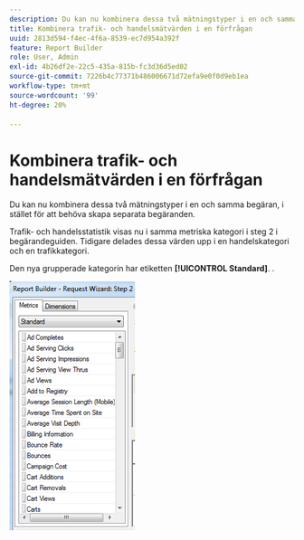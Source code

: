 ```yaml
---
description: Du kan nu kombinera dessa två mätningstyper i en och samma begäran, i stället för att behöva skapa separata begäranden.
title: Kombinera trafik- och handelsmätvärden i en förfrågan
uuid: 2813d594-f4ec-4f6a-8539-ec7d954a392f
feature: Report Builder
role: User, Admin
exl-id: 4b26df2e-22c5-435a-815b-fc3d36d5ed02
source-git-commit: 7226b4c77371b486006671d72efa9e0f0d9eb1ea
workflow-type: tm+mt
source-wordcount: '99'
ht-degree: 20%

---
```


# Kombinera trafik- och handelsmätvärden i en förfrågan

Du kan nu kombinera dessa två mätningstyper i en och samma begäran, i stället för att behöva skapa separata begäranden.

Trafik- och handelsstatistik visas nu i samma metriska kategori i steg 2 i begärandeguiden. Tidigare delades dessa värden upp i en handelskategori och en trafikkategori.

Den nya grupperade kategorin har etiketten **[!UICONTROL Standard]**. .

![](assets/standard_metrics.png)
